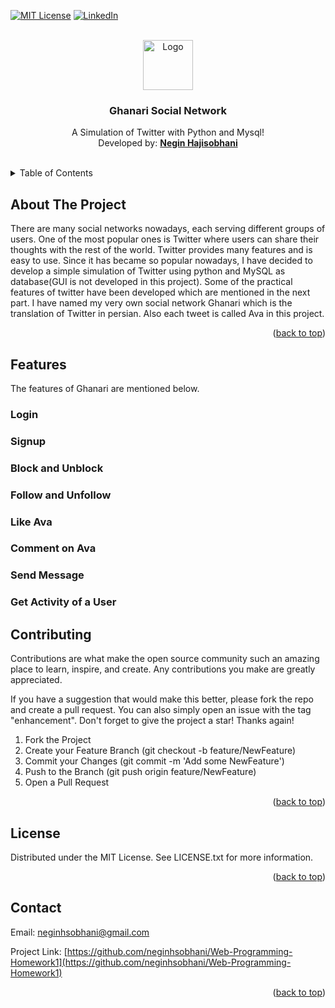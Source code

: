 <div id="top"></div>


[![MIT License][license-shield]][license-url]
[![LinkedIn][linkedin-shield]][linkedin-url]



<!-- PROJECT LOGO -->
<br />
<div align="center">
  <a href="https://github.com/neginhsobhani/Web-Programming-Homework1">
    <img src="https://www.freepnglogos.com/uploads/twitter-logo-png/twitter-logo-vector-png-clipart-1.png" alt="Logo" width="80" height="80">
  </a>

  <h3 align="center">Ghanari Social Network</h3>

  <p align="center">
    A Simulation of Twitter with Python and Mysql!
    <br />
    Developed by: <a href="https://github.com/neginhsobhani"><strong>Negin Hajisobhani</strong></a>
    <br />
    <br />
  </p>
</div>



<!-- TABLE OF CONTENTS -->

<details>
  <summary>Table of Contents</summary>
  <ul>
    <li>
      <a href="#about-the-project">About The Project</a>
    </li>
    <li>
      <a href="#features">Features</a>
      <ul>
        <li><a href="#login">Login</a></li>
        <li><a href="#signup">Signup</a></li>
        <li><a href="#block-and-unblock">Block and Unblock</a></li>
        <li><a href="#follow-and-unfollow">Follow and Unfollow</a></li>
        <li><a href="#like-ava">Like Ava</a></li>
        <li><a href="#comment-on-ava">Comment on Ava</a></li>
        <li><a href="#send-message">Send Message</a></li>
        <li><a href="#get-activity-of-a-user">Get activity of a User</a></li>
      </ul>
    </li>
    <li><a href="#Contributing">Contributing</a></li>
    <li><a href="#License">License</a></li>
    <li><a href="#Contact">Contact</a></li>
  </ul>
</details>



<!-- ABOUT THE PROJECT -->
## About The Project
There are many social networks nowadays, each serving different groups of users. One of the most popular ones is Twitter where users can share their thoughts with the rest of the world. Twitter provides many features and is easy to use. Since it has became so popular nowadays, I have decided to develop a simple simulation of Twitter using python and MySQL as database(GUI is not developed in this project).
Some of the practical features of twitter have been developed which are mentioned in the next part. 
I have named my very own social network Ghanari which is the translation of Twitter in persian. Also each tweet is called Ava in this project.
<p align="right">(<a href="#top">back to top</a>)</p>




<!-- GETTING STARTED -->
## Features

The features of Ghanari are mentioned below.

### Login

### Signup

### Block and Unblock

### Follow and Unfollow

### Like Ava

### Comment on Ava

### Send Message

### Get Activity of a User



<!-- CONTRIBUTING -->
## Contributing

Contributions are what make the open source community such an amazing place to learn, inspire, and create. Any contributions you make are greatly appreciated.

If you have a suggestion that would make this better, please fork the repo and create a pull request. You can also simply open an issue with the tag "enhancement".
Don't forget to give the project a star! Thanks again!

1. Fork the Project
2. Create your Feature Branch (git checkout -b feature/NewFeature)
3. Commit your Changes (git commit -m 'Add some NewFeature')
4. Push to the Branch (git push origin feature/NewFeature)
5. Open a Pull Request

<p align="right">(<a href="#top">back to top</a>)</p>




<!-- LICENSE -->
## License

Distributed under the MIT License. See LICENSE.txt for more information.

<p align="right">(<a href="#top">back to top</a>)</p>



<!-- CONTACT -->
## Contact

Email:  neginhsobhani@gmail.com

Project Link: [https://github.com/neginhsobhani/Web-Programming-Homework1](https://github.com/neginhsobhani/Web-Programming-Homework1)

<p align="right">(<a href="#top">back to top</a>)</p>

[license-shield]: https://img.shields.io/github/license/othneildrew/Best-README-Template.svg?style=for-the-badge
[license-url]: https://github.com/neginhsobhani/Web-Programming-Homework1/blob/main/LICENSE
[linkedin-shield]: https://img.shields.io/badge/-LinkedIn-black.svg?style=for-the-badge&logo=linkedin&colorB=555
[linkedin-url]: https://www.linkedin.com/in/negin-hajisobhani-50b7131b6/
[product-screenshot]: images/screenshot.png

